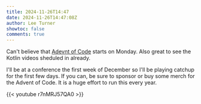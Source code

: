 ```yaml
---
title: 2024-11-26T14:47
date: 2024-11-26T14:47:08Z
author: Lee Turner
showtoc: false
comments: true
---
```


Can't believe that [Adevnt of Code](https://adventofcode.com/) starts on Monday. Also great to see the Kotlin videos
sheduled in already.

I'll be at a conference the first week of December so I'll be playing catchup for the first few days.  If you can, be 
sure to sponsor or buy some merch for the Advent of Code.  It is a huge effort to run this every year.

{{< youtube r7nMRJ57QA0 >}}
